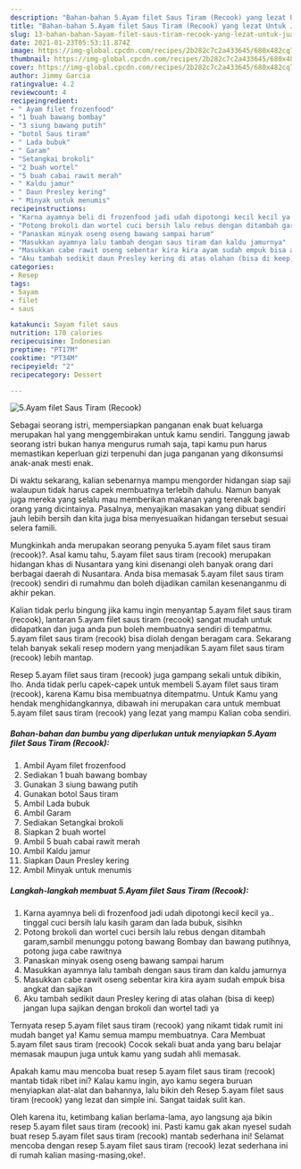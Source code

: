 ```yaml
---
description: "Bahan-bahan 5.Ayam filet Saus Tiram (Recook) yang lezat Untuk Jualan"
title: "Bahan-bahan 5.Ayam filet Saus Tiram (Recook) yang lezat Untuk Jualan"
slug: 13-bahan-bahan-5ayam-filet-saus-tiram-recook-yang-lezat-untuk-jualan
date: 2021-01-23T05:53:11.874Z
image: https://img-global.cpcdn.com/recipes/2b282c7c2a433645/680x482cq70/5ayam-filet-saus-tiram-recook-foto-resep-utama.jpg
thumbnail: https://img-global.cpcdn.com/recipes/2b282c7c2a433645/680x482cq70/5ayam-filet-saus-tiram-recook-foto-resep-utama.jpg
cover: https://img-global.cpcdn.com/recipes/2b282c7c2a433645/680x482cq70/5ayam-filet-saus-tiram-recook-foto-resep-utama.jpg
author: Jimmy Garcia
ratingvalue: 4.2
reviewcount: 4
recipeingredient:
- " Ayam filet frozenfood"
- "1 buah bawang bombay"
- "3 siung bawang putih"
- "botol Saus tiram"
- " Lada bubuk"
- " Garam"
- "Setangkai brokoli"
- "2 buah wortel"
- "5 buah cabai rawit merah"
- " Kaldu jamur"
- " Daun Presley kering"
- " Minyak untuk menumis"
recipeinstructions:
- "Karna ayamnya beli di frozenfood jadi udah dipotongi kecil kecil ya.. tinggal cuci bersih lalu kasih garam dan lada bubuk, sisihkn"
- "Potong brokoli dan wortel cuci bersih lalu rebus dengan ditambah garam,sambil menunggu potong bawang Bombay dan bawang putihnya, potong juga cabe rawitnya"
- "Panaskan minyak oseng oseng bawang sampai harum"
- "Masukkan ayamnya lalu tambah dengan saus tiram dan kaldu jamurnya"
- "Masukkan cabe rawit oseng sebentar kira kira ayam sudah empuk bisa angkat dan sajikan"
- "Aku tambah sedikit daun Presley kering di atas olahan (bisa di keep) jangan lupa sajikan dengan brokoli dan wortel tadi ya"
categories:
- Resep
tags:
- 5ayam
- filet
- saus

katakunci: 5ayam filet saus 
nutrition: 170 calories
recipecuisine: Indonesian
preptime: "PT17M"
cooktime: "PT34M"
recipeyield: "2"
recipecategory: Dessert

---
```



![5.Ayam filet Saus Tiram (Recook)](https://img-global.cpcdn.com/recipes/2b282c7c2a433645/680x482cq70/5ayam-filet-saus-tiram-recook-foto-resep-utama.jpg)

Sebagai seorang istri, mempersiapkan panganan enak buat keluarga merupakan hal yang menggembirakan untuk kamu sendiri. Tanggung jawab seorang istri bukan hanya mengurus rumah saja, tapi kamu pun harus memastikan keperluan gizi terpenuhi dan juga panganan yang dikonsumsi anak-anak mesti enak.

Di waktu  sekarang, kalian sebenarnya mampu mengorder hidangan siap saji walaupun tidak harus capek membuatnya terlebih dahulu. Namun banyak juga mereka yang selalu mau memberikan makanan yang terenak bagi orang yang dicintainya. Pasalnya, menyajikan masakan yang dibuat sendiri jauh lebih bersih dan kita juga bisa menyesuaikan hidangan tersebut sesuai selera famili. 



Mungkinkah anda merupakan seorang penyuka 5.ayam filet saus tiram (recook)?. Asal kamu tahu, 5.ayam filet saus tiram (recook) merupakan hidangan khas di Nusantara yang kini disenangi oleh banyak orang dari berbagai daerah di Nusantara. Anda bisa memasak 5.ayam filet saus tiram (recook) sendiri di rumahmu dan boleh dijadikan camilan kesenanganmu di akhir pekan.

Kalian tidak perlu bingung jika kamu ingin menyantap 5.ayam filet saus tiram (recook), lantaran 5.ayam filet saus tiram (recook) sangat mudah untuk didapatkan dan juga anda pun boleh membuatnya sendiri di tempatmu. 5.ayam filet saus tiram (recook) bisa diolah dengan beragam cara. Sekarang telah banyak sekali resep modern yang menjadikan 5.ayam filet saus tiram (recook) lebih mantap.

Resep 5.ayam filet saus tiram (recook) juga gampang sekali untuk dibikin, lho. Anda tidak perlu capek-capek untuk membeli 5.ayam filet saus tiram (recook), karena Kamu bisa membuatnya ditempatmu. Untuk Kamu yang hendak menghidangkannya, dibawah ini merupakan cara untuk membuat 5.ayam filet saus tiram (recook) yang lezat yang mampu Kalian coba sendiri.

<!--inarticleads1-->

##### Bahan-bahan dan bumbu yang diperlukan untuk menyiapkan 5.Ayam filet Saus Tiram (Recook):

1. Ambil  Ayam filet frozenfood
1. Sediakan 1 buah bawang bombay
1. Gunakan 3 siung bawang putih
1. Gunakan botol Saus tiram
1. Ambil  Lada bubuk
1. Ambil  Garam
1. Sediakan Setangkai brokoli
1. Siapkan 2 buah wortel
1. Ambil 5 buah cabai rawit merah
1. Ambil  Kaldu jamur
1. Siapkan  Daun Presley kering
1. Ambil  Minyak untuk menumis




<!--inarticleads2-->

##### Langkah-langkah membuat 5.Ayam filet Saus Tiram (Recook):

1. Karna ayamnya beli di frozenfood jadi udah dipotongi kecil kecil ya.. tinggal cuci bersih lalu kasih garam dan lada bubuk, sisihkn
1. Potong brokoli dan wortel cuci bersih lalu rebus dengan ditambah garam,sambil menunggu potong bawang Bombay dan bawang putihnya, potong juga cabe rawitnya
1. Panaskan minyak oseng oseng bawang sampai harum
1. Masukkan ayamnya lalu tambah dengan saus tiram dan kaldu jamurnya
1. Masukkan cabe rawit oseng sebentar kira kira ayam sudah empuk bisa angkat dan sajikan
1. Aku tambah sedikit daun Presley kering di atas olahan (bisa di keep) jangan lupa sajikan dengan brokoli dan wortel tadi ya




Ternyata resep 5.ayam filet saus tiram (recook) yang nikamt tidak rumit ini mudah banget ya! Kamu semua mampu membuatnya. Cara Membuat 5.ayam filet saus tiram (recook) Cocok sekali buat anda yang baru belajar memasak maupun juga untuk kamu yang sudah ahli memasak.

Apakah kamu mau mencoba buat resep 5.ayam filet saus tiram (recook) mantab tidak ribet ini? Kalau kamu ingin, ayo kamu segera buruan menyiapkan alat-alat dan bahannya, lalu bikin deh Resep 5.ayam filet saus tiram (recook) yang lezat dan simple ini. Sangat taidak sulit kan. 

Oleh karena itu, ketimbang kalian berlama-lama, ayo langsung aja bikin resep 5.ayam filet saus tiram (recook) ini. Pasti kamu gak akan nyesel sudah buat resep 5.ayam filet saus tiram (recook) mantab sederhana ini! Selamat mencoba dengan resep 5.ayam filet saus tiram (recook) lezat sederhana ini di rumah kalian masing-masing,oke!.

